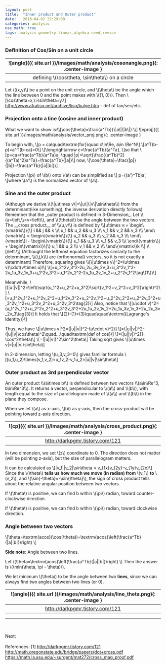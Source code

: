 ```yaml
---
layout: post
title:  "Inner product and Outer product"
date:   2018-04-02 22:29:00
categories: analysis
use_math: true
tags: analysis geometry linear_algebra need_revise
---
```


### Definition of Cos/Sin on a unit circle

| ![angle]({{ site.url }}/images/math/analysis/cosonangle.png){: .center-image }| 
|:--:| 
| defining \\(\cos\theta, \sin\theta\\) on a circle |

Let \\((x,y)\\) be a point on the unit circle, and \\(\theta\\) be the angle which the line between 0 and the point makes with \\((1, 0)\\). Then  \\[\cos\theta=x,\\>\sin\theta=y.\\]  
<a href="http://www.afralisp.net/archive/lisp/bulge.htm" target="_blank">http://www.afralisp.net/archive/lisp/bulge.htm</a> - def of tan/sec/etc..


<h3 id="proj_on_line">Projection onto a line (cosine and inner product)</h3>
What we want to show is:\\[\cos{\theta}=\frac{a^Tb}{\|a\|\|b\|}.\\]
![vproj]({{ site.url }}/images/math/analysis/vector_proj.png){: .center-image }

To begin with,
\\[p = ca\quad\textrm{for}\quad c\in\Re, a\in \Re^N\\] \\[a^T(b-p)=a^T(b-ca)=0\\] \\[\longrightarrow c=\frac{a^Tb}{a^Ta}, \\]so that \\[p=ca=\frac{a^Tb}{a^Ta}a, \quad \|p\|=\sqrt{\frac{(a^Tb)^2}{(a^Ta)^2}a^Ta}=\frac{a^Tb}{\|a\|}\\] now, \\[\cos{\theta}=\frac{\|p\|}{\|b\|}=\frac{a^Tb}{\|a\|\|b\|}\\]

Projection \\(p\\) of \\(b\\) onto \\(a\\) can be simplified as \\[ p=({a'}^Tb)a', \\]where \\(a'\\) is the normalized vector of \\(a\\).


<h3 id="sin_formula">Sine and the outer product</h3>
(Although we derive \\(\|u\times v\|=\|u\|\|v\|\sin\theta\\) from the determinant(like something), the inverse derivation directly follows)  
Remember that the _outer product is defined in 3-Dimension_. Let \\(u=\left<u_1,u_2,u_3\right>,\\>v=\left<v_1,v_2,v_3\right>\\), and \\(\theta\\) be the angle between the two vectors. The __cross product__ of \\(u,v\\) is defined by
\\[u\times v:=
\begin\{vmatrix\}\{\}
	i && j && k \\\
	u_1 && u_2 && u_3 \\\
	v_1 && v_2 && v_3 \\\
\end\{vmatrix\}
=
\begin\{vmatrix\}\{\}
	u_2 && u_3 \\\
	v_2 && v_3 \\\
\end\{vmatrix\}i
-
\begin\{vmatrix\}\{\}
	u_1 && u_3 \\\
	v_1 && v_3 \\\
\end\{vmatrix\}j
+
\begin\{vmatrix\}\{\}
	u_1 && u_2 \\\
	v_1 && v_2 \\\
\end\{vmatrix\}k
\\]
\\[\left<u_2v_3-u_3v_2,u_3v_1-u_1v_3,u_1v_2-u_2v_1\right>.\\]
(Althought the leftmost equation factorizes similarly to the determinant, \\(i,j,k\\) are (orthonormal) vectors, so it is not exactly a determinant)
Therefore, squaring gives
\\[\|u\times v\|^2=(u\times v)\cdot(v\times u)\\]
\\[=u_2^2v_3^2-2u_2u_3v_2v_3+u_3^2v_1^2-2u_1u_3v_1v_3+u_1^2v_3^2+u_1^2v_2^2-2u_1u_2v_1v_2+u_2^2v_1^2\tag\{1\}\\]

Meanwhile,
\\[(\|u\|\|v\|)^2=\left(\sqrt\{u_1^2+u_2^2+u_3^2\}\sqrt\{v_1^2+v_2^2+v_3^2\}\right)^2\\]
\\[=u_1^2v_1^2+u_1^2v_2^2+u_1^2v_3^2+u_2^2v_1^2+u_2^2v_2^2+u_2^2v_3^2+u_3^2v_1^2+u_3^2v_2^2+u_3^2v_3^2\tag\{2\}\\]
Also, notice that
\\[(u\cdot v)^2=(u_1^2v_1^2+u_2^2v_2^2+u_3^2v_3^2+2u_1u_2v_1v_2+2u_1u_3v_1v_3+2u_2u_3v_2v_3\tag\{3\}\\] 
It holds that
\\[(2)-(1)=(3)\quad\quad\textrm\{(Lagrange's Identity)\}\\]

Thus, we have
\\[\|u\times v\|^2=(\|u\|\|v\|)^2-(u\cdot v)^2\\]
\\[=(\|u\|\|v\|)^2-(\|u\|\|v\|\cos\theta)^2\quad...\quad\textrm\{def of cos\}\\]
\\[=(\|u\|\|v\|)^2(1-\cos^2\theta)\\]
\\[=(\|u\|\|v\|)^2\sin^2\theta\\]
Taking sqrt gives
\\[|u\times v\|=\|u\|\|v\|\sin\theta\\]

In 2-dimension, letting \\(u_3,v_3=0\\) gives familiar formula
\\[(u_1,u_2)\times(v_1,v_2)=u_1v_2-v_1u_2=\|u\|\|v\|\sin\theta\\]




<h3 id="cp_bet_two_vecs">Outer product as 3rd perpendicular vector</h3>
An outer product \\(a\times b\\) is defined between two vectors \\(a\in\Re^3, b\in\Re^3\\). It returns a vector, perpendicular to \\(a\\) and \\(b\\), with length equal to the size of parallelogram made of \\(a\\) and \\(b\\) in the plane they compose. 


When we let \\(a\\) as x-axis, \\(b\\) as y-axis, then the cross-product will be pointing toward z-axis direction.


| ![cp]({{ site.url }}/images/math/analysis/cross_product.png){: .center-image }| 
|:--:| 
| <a href="http://darkpgmr.tistory.com/121" target="_blank">http://darkpgmr.tistory.com/121</a>  |


In two dimension, we set \\(z\\) coordinate to 0. The direction does not matter (will be pointing z-axis), but the size of parallelogram matters.

It can be calculated as \\[\|v_1\|\|v_2\|\sin\theta = v_{1x}v_{2y}-v_{1y}v_{2x}\\] Since the \\(\theta\\) __tells us how much we move (in radian) from__ \\(v_1\\) __to__ \\(v_2\\), and \\(\sin{-\theta}=-\sin{\theta}\\), the sign of cross product tells about the relative angular position between two vectors.

If \\(\theta\\) is positive, we can find b within \\(\pi\\) radian, toward counter-clockwise direction.

If \\(\theta\\) is positive, we can find b within \\(\pi\\) radian, toward clockwise direction.



<h3 id="angle_bet_two_vecs">Angle between two vectors</h3>


\\[\theta=\textrm{acos}(\cos(\theta))=\textrm{acos}\left(\frac{a^Tb}{\|a\|\|b\|}\right) \\]

__Side note__: Angle between two lines.

Let \\(\theta=\textrm{acos}\left(\frac{a^Tb}{\|a\|\|b\|}\right).\\) Then the answer is \\(\min(\theta, \pi - \theta)\\).

We let minimum \\(\theta\\) to be the angle between two __lines__, since we can always find two angles between two lines (or 0).


| ![angle]({{ site.url }}/images/math/analysis/line_theta.png){: .center-image }| 
|:--:| 
| <a href="http://darkpgmr.tistory.com/121" target="_blank">http://darkpgmr.tistory.com/121</a>  |





<hr>
<br/><br/>
Next:
<br/><br/>
References:  
[1] <a href="http://darkpgmr.tistory.com/121" target="_blank">http://darkpgmr.tistory.com/121</a>  
<a href="http://math.oregonstate.edu/bridge/papers/dot+cross.pdf" target="_blank">http://math.oregonstate.edu/bridge/papers/dot+cross.pdf</a>
<a href="https://math.la.asu.edu/~surgent/mat272/cross_mag_proof.pdf" target="_blank">https://math.la.asu.edu/~surgent/mat272/cross_mag_proof.pdf</a>